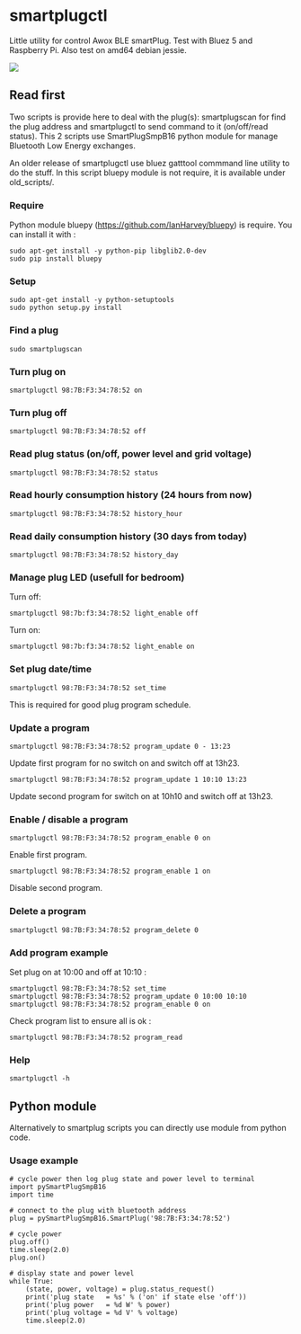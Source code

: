# smartplugctl

Little utility for control Awox BLE smartPlug. Test with Bluez 5 and Raspberry
Pi. Also test on amd64 debian jessie.

![](img/rpi_smartplug.jpg)

## Read first

Two scripts is provide here to deal with the plug(s): smartplugscan for find 
the plug address and smartplugctl to send command to it (on/off/read status). 
This 2 scripts use SmartPlugSmpB16 python module for manage Bluetooth Low 
Energy exchanges.

An older release of smartplugctl use bluez gatttool commmand line utility to do 
the stuff. In this script bluepy module is not require, it is available under 
old_scripts/.

### Require

Python module bluepy (https://github.com/IanHarvey/bluepy) is require. You can 
install it with :

    sudo apt-get install -y python-pip libglib2.0-dev
    sudo pip install bluepy

### Setup

    sudo apt-get install -y python-setuptools
    sudo python setup.py install

### Find a plug

    sudo smartplugscan

### Turn plug on

    smartplugctl 98:7B:F3:34:78:52 on

### Turn plug off

    smartplugctl 98:7B:F3:34:78:52 off

### Read plug status (on/off, power level and grid voltage)

    smartplugctl 98:7B:F3:34:78:52 status

### Read hourly consumption history (24 hours from now)

    smartplugctl 98:7B:F3:34:78:52 history_hour

### Read daily consumption history (30 days from today)

    smartplugctl 98:7B:F3:34:78:52 history_day

### Manage plug LED (usefull for bedroom)

Turn off:

    smartplugctl 98:7b:f3:34:78:52 light_enable off

Turn on:

    smartplugctl 98:7b:f3:34:78:52 light_enable on

### Set plug date/time

    smartplugctl 98:7B:F3:34:78:52 set_time

This is required for good plug program schedule.

### Update a program

    smartplugctl 98:7B:F3:34:78:52 program_update 0 - 13:23

Update first program for no switch on and switch off at 13h23.

    smartplugctl 98:7B:F3:34:78:52 program_update 1 10:10 13:23

Update second program for switch on at 10h10 and switch off at 13h23.

### Enable / disable a program

    smartplugctl 98:7B:F3:34:78:52 program_enable 0 on

Enable first program.

    smartplugctl 98:7B:F3:34:78:52 program_enable 1 on

Disable second program.

### Delete a program

    smartplugctl 98:7B:F3:34:78:52 program_delete 0

### Add program example

Set plug on at 10:00 and off at 10:10 :

    smartplugctl 98:7B:F3:34:78:52 set_time
    smartplugctl 98:7B:F3:34:78:52 program_update 0 10:00 10:10
    smartplugctl 98:7B:F3:34:78:52 program_enable 0 on

Check program list to ensure all is ok :

    smartplugctl 98:7B:F3:34:78:52 program_read

### Help

    smartplugctl -h

## Python module

Alternatively to smartplug scripts you can directly use module from python code.

### Usage example

    # cycle power then log plug state and power level to terminal
    import pySmartPlugSmpB16
    import time

    # connect to the plug with bluetooth address
    plug = pySmartPlugSmpB16.SmartPlug('98:7B:F3:34:78:52')

    # cycle power
    plug.off()
    time.sleep(2.0)
    plug.on()

    # display state and power level
    while True:
        (state, power, voltage) = plug.status_request()
        print('plug state   = %s' % ('on' if state else 'off'))
        print('plug power   = %d W' % power)
        print('plug voltage = %d V' % voltage)
        time.sleep(2.0)
